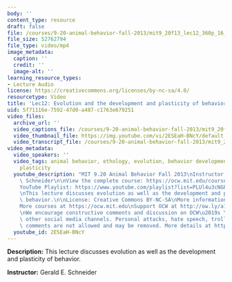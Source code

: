 ```yaml
---
body: ''
content_type: resource
draft: false
file: /courses/9-20-animal-behavior-fall-2013/mit9_20f13_lec12_360p_16_9.mp4
file_size: 52762794
file_type: video/mp4
image_metadata:
  caption: ''
  credit: ''
  image-alt: ''
learning_resource_types:
- Lecture Audio
license: https://creativecommons.org/licenses/by-nc-sa/4.0/
resourcetype: Video
title: 'Lec12: Evolution and the development and plasticity of behavior, part 1'
uid: 5f71116e-7592-47d0-a487-c1763e679251
video_files:
  archive_url: ''
  video_captions_file: /courses/9-20-animal-behavior-fall-2013/mit9_20f13_lec12_captions.vtt
  video_thumbnail_file: https://img.youtube.com/vi/2ESEaH-BNcY/default.jpg
  video_transcript_file: /courses/9-20-animal-behavior-fall-2013/mit9_20f13_lec12_transcript.pdf
video_metadata:
  video_speakers: ''
  video_tags: animal behavior, ethology, evolution, behavior development, behavior
    plasticity
  youtube_description: "MIT 9.20 Animal Behavior Fall 2013\nInstructor: Gerald E.\
    \ Schneider\n\nView the complete course: https://ocw.mit.edu/courses/9-20-animal-behavior-fall-2013/\n\
    YouTube Playlist: https://www.youtube.com/playlist?list=PLUl4u3cNGP63TbPEWYEKOq8yAN8mEP_5O\n\
    \nThis lecture discusses evolution as well as the development and plasticity of\
    \ behavior.\n\nLicense: Creative Commons BY-NC-SA\nMore information at https://ocw.mit.edu/terms\n\
    More courses at https://ocw.mit.edu\nSupport OCW at http://ow.ly/a1If50zVRlQ\n\
    \nWe encourage constructive comments and discussion on OCW\u2019s YouTube and\
    \ other social media channels. Personal attacks, hate speech, trolling, and inappropriate\
    \ comments are not allowed and may be removed. More details at https://ocw.mit.edu/comments."
  youtube_id: 2ESEaH-BNcY
---
```

**Description:** This lecture discusses evolution as well as the development and plasticity of behavior.

**Instructor:** Gerald E. Schneider